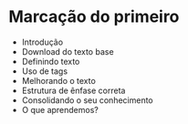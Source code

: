 # Marcação do primeiro 

- Introdução
- Download do texto base
- Definindo texto
- Uso de tags
- Melhorando o texto
- Estrutura de ênfase correta
- Consolidando o seu conhecimento
- O que aprendemos?
